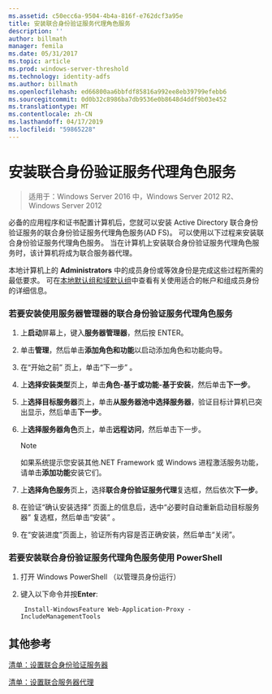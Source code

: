 ```yaml
---
ms.assetid: c50ecc6a-9504-4b4a-816f-e762dcf3a95e
title: 安装联合身份验证服务代理角色服务
description: ''
author: billmath
manager: femila
ms.date: 05/31/2017
ms.topic: article
ms.prod: windows-server-threshold
ms.technology: identity-adfs
ms.author: billmath
ms.openlocfilehash: ed66800aa6bbfdf85816a992ee8eb39799efebb6
ms.sourcegitcommit: 0d0b32c8986ba7db9536e0b8648d4ddf9b03e452
ms.translationtype: MT
ms.contentlocale: zh-CN
ms.lasthandoff: 04/17/2019
ms.locfileid: "59865228"
---
```

# <a name="install-the-federation-service-proxy-role-service"></a>安装联合身份验证服务代理角色服务

>适用于：Windows Server 2016 中，Windows Server 2012 R2、 Windows Server 2012

必备的应用程序和证书配置计算机后，您就可以安装 Active Directory 联合身份验证服务的联合身份验证服务代理角色服务\(AD FS\)。 可以使用以下过程来安装联合身份验证服务代理角色服务。 当在计算机上安装联合身份验证服务代理角色服务时，该计算机将成为联合服务器代理。  
  
本地计算机上的 **Administrators** 中的成员身份或等效身份是完成这些过程所需的最低要求。  可在[本地默认组和域默认组](https://go.microsoft.com/fwlink/?LinkId=83477)中查看有关使用适合的帐户和组成员身份的详细信息。   
  
### <a name="to-install-the-federation-service-proxy-role-service-using-the-server-manager"></a>若要安装使用服务器管理器的联合身份验证服务代理角色服务
  
1.  上**启动**屏幕上，键入**服务器管理器**，然后按 ENTER。  
  
2.  单击**管理**，然后单击**添加角色和功能**以启动添加角色和功能向导。  
  
3.  在“开始之前”  页上，单击“下一步” 。  
  
4.  上**选择安装类型**页上，单击**角色\-基于或功能\-基于安装**，然后单击**下一步**。  
  
5.  上**选择目标服务器**页上，单击**从服务器池中选择服务器**，验证目标计算机已突出显示，然后单击**下一步**。  
  
6.  上**选择服务器角色**页上，单击**远程访问**，然后单击下一步。  
  
    > [!NOTE]  
    > 如果系统提示您安装其他.NET Framework 或 Windows 进程激活服务功能，请单击**添加功能**安装它们。  
  
7. 上**选择角色服务**页上，选择**联合身份验证服务代理**复选框，然后依次**下一步**。  

8. 在验证“确认安装选择”  页面上的信息后，选中“必要时自动重新启动目标服务器”  复选框，然后单击“安装” 。  
  
13. 在“安装进度”页面上，验证所有内容是否正确安装，然后单击“关闭”。  

### <a name="to-install-the-federation-service-proxy-role-service-using-powershell"></a>若要安装联合身份验证服务代理角色服务使用 PowerShell

1. 打开 Windows PowerShell （以管理员身份运行）

2. 键入以下命令并按**Enter**:

        Install-WindowsFeature Web-Application-Proxy -IncludeManagementTools



  
## <a name="additional-references"></a>其他参考  
[清单：设置联合身份验证服务器](Checklist--Setting-Up-a-Federation-Server.md)  
  
[清单：设置联合服务器代理](Checklist--Setting-Up-a-Federation-Server-Proxy.md)  
  

